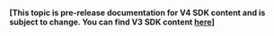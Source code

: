 **[This topic is pre-release documentation for V4 SDK content and is subject to change. You can find V3 SDK content [here](https://docs.microsoft.com/en-us/azure/bot-service/?view=azure-bot-service-3.0)]**
